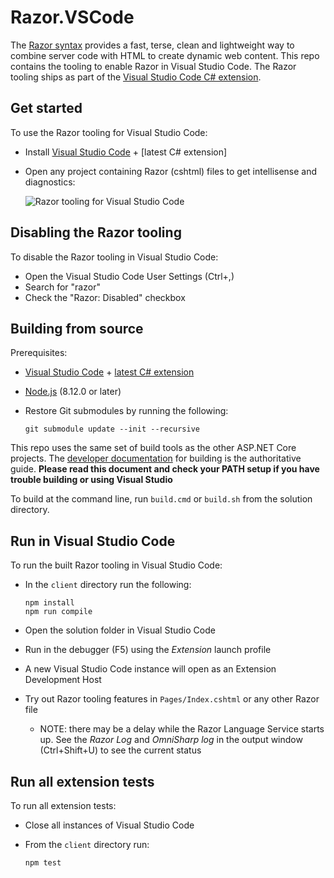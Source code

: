 # Razor.VSCode

The [Razor syntax](https://docs.microsoft.com/en-us/aspnet/core/mvc/views/razor) provides a fast, terse, clean and lightweight way to combine server code with HTML to create dynamic web content. This repo contains the tooling to enable Razor in Visual Studio Code. The Razor tooling ships as part of the [Visual Studio Code C# extension](https://marketplace.visualstudio.com/items?itemName=ms-vscode.csharp).

## Get started

To use the Razor tooling for Visual Studio Code:
- Install [Visual Studio Code](https://code.visualstudio.com) + [latest C# extension]
- Open any project containing Razor (cshtml) files to get intellisense and diagnostics:

  ![Razor tooling for Visual Studio Code](https://user-images.githubusercontent.com/1874516/46520947-c0996b00-c832-11e8-9860-9c4490a90fe5.gif)

## Disabling the Razor tooling

To disable the Razor tooling in Visual Studio Code:
- Open the Visual Studio Code User Settings (Ctrl+,)
- Search for "razor"
- Check the "Razor: Disabled" checkbox

## Building from source

Prerequisites:
- [Visual Studio Code](https://code.visualstudio.com) + [latest C# extension](https://marketplace.visualstudio.com/items?itemName=ms-vscode.csharp)
- [Node.js](https://nodejs.org) (8.12.0 or later)
- Restore Git submodules by running the following:

  ```
  git submodule update --init --recursive
  ```

This repo uses the same set of build tools as the other ASP.NET Core projects. The [developer documentation](https://github.com/aspnet/Home/wiki/Building-from-source) for building is the authoritative guide. **Please read this document and check your PATH setup if you have trouble building or using Visual Studio**

To build at the command line, run `build.cmd` or `build.sh` from the solution directory.

## Run in Visual Studio Code

To run the built Razor tooling in Visual Studio Code: 

- In the `client` directory run the following:

  ```
  npm install
  npm run compile
  ```

- Open the solution folder in Visual Studio Code
- Run in the debugger (F5) using the *Extension* launch profile
- A new Visual Studio Code instance will open as an Extension Development Host
- Try out Razor tooling features in `Pages/Index.cshtml` or any other Razor file
  - NOTE: there may be a delay while the Razor Language Service starts up. See the *Razor Log* and *OmniSharp log* in the output window (Ctrl+Shift+U) to see the current status

## Run all extension tests

To run all extension tests:
- Close all instances of Visual Studio Code
- From the `client` directory run:

  ```
  npm test
  ```
